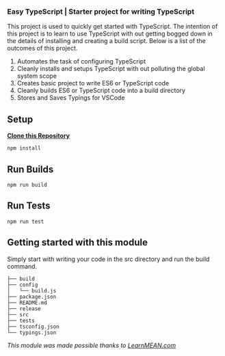 ### Easy TypeScript | Starter project for writing TypeScript

This project is used to quickly get started with TypeScript. The intention of this project is to learn to use TypeScript with out getting bogged down in the details of installing and creating a build script. Below is a list of the outcomes of this project.

1. Automates the task of configuring TypeScript
2. Cleanly installs and setups TypeScript with out polluting the global system scope
3. Creates basic project to write ES6 or TypeScript code
4. Cleanly builds ES6 or TypeScript code into a build directory
5. Stores and Saves Typings for VSCode

**Setup**
---
**[Clone this Repository](https://github.com/jsecademy/easy-typescript/archive/master.zip)**

```
npm install
```

**Run Builds**
---
```
npm run build
```

**Run Tests**
---
```
npm run test
```

**Getting started with this module**
---
Simply start with writing your code in the src directory and run the build command.

```
├── build
├── config
│   └── build.js
├── package.json
├── README.md
├── release
├── src
├── tests
├── tsconfig.json
└── typings.json
```

*This module was made possible thanks to [LearnMEAN.com](https://www.learnmean.com/)*
